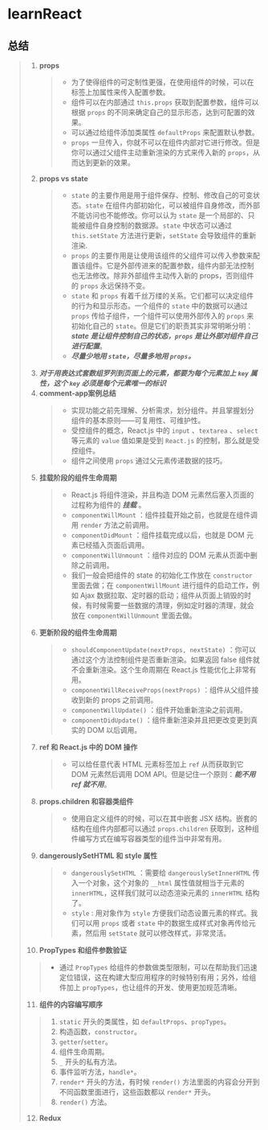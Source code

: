 # learnReact
## 总结
> 1. **props**
>    > * 为了使得组件的可定制性更强，在使用组件的时候，可以在标签上加属性来传入配置参数。
>    > * 组件可以在内部通过 `this.props` 获取到配置参数，组件可以根据 `props` 的不同来确定自己的显示形态，达到可配置的效果。
>    > * 可以通过给组件添加类属性 `defaultProps` 来配置默认参数。
>    > * `props` 一旦传入，你就不可以在组件内部对它进行修改。但是你可以通过父组件主动重新渲染的方式来传入新的 `props`，从而达到更新的效果。
> 2. **props vs state**
>    > * `state` 的主要作用是用于组件保存、控制、修改自己的可变状态。`state` 在组件内部初始化，可以被组件自身修改，而外部不能访问也不能修改。你可以认为 `state` 是一个局部的、只能被组件自身控制的数据源。`state` 中状态可以通过 `this.setState` 方法进行更新，`setState` 会导致组件的重新渲染.
>    > * `props` 的主要作用是让使用该组件的父组件可以传入参数来配置该组件。它是外部传进来的配置参数，组件内部无法控制也无法修改。除非外部组件主动传入新的 props，否则组件的 `props` 永远保持不变。
>    > * `state` 和 `props` 有着千丝万缕的关系。它们都可以决定组件的行为和显示形态。一个组件的 `state` 中的数据可以通过 `props` 传给子组件，一个组件可以使用外部传入的 `props` 来初始化自己的 `state`。但是它们的职责其实非常明晰分明：***state 是让组件控制自己的状态，`props` 是让外部对组件自己进行配置***。
>    > * ***尽量少地用 `state`，尽量多地用 `props`。***
> 3. ***对于用表达式套数组罗列到页面上的元素，都要为每个元素加上 `key` 属性，这个 `key` 必须是每个元素唯一的标识***
> 4. **comment-app案例总结**
>    > * 实现功能之前先理解、分析需求，划分组件。并且掌握划分组件的基本原则——可复用性、可维护性。
>    > * 受控组件的概念，React.js 中的 `input`  、`textarea` 、`select`  等元素的 `value` 值如果是受到 `React.js` 的控制，那么就是受控组件。
>    > * 组件之间使用 `props` 通过父元素传递数据的技巧。
> 5. **挂载阶段的组件生命周期**
>    > * React.js 将组件渲染，并且构造 DOM 元素然后塞入页面的过程称为组件的 ***挂载*** 。
>    > * `componentWillMount` ：组件挂载开始之前，也就是在组件调用 `render` 方法之前调用。
>    > * `componentDidMount` ：组件挂载完成以后，也就是 DOM 元素已经插入页面后调用。
>    > * `componentWillUnmount` ：组件对应的 DOM 元素从页面中删除之前调用。
>    > * 我们一般会把组件的 state 的初始化工作放在 `constructor` 里面去做；在 `componentWillMount` 进行组件的启动工作，例如 Ajax 数据拉取、定时器的启动；组件从页面上销毁的时候，有时候需要一些数据的清理，例如定时器的清理，就会放在 `componentWillUnmount` 里面去做。
> 6. **更新阶段的组件生命周期**
>    > * `shouldComponentUpdate(nextProps, nextState)` ：你可以通过这个方法控制组件是否重新渲染。如果返回 false 组件就不会重新渲染。这个生命周期在 React.js 性能优化上非常有用。
>    > * `componentWillReceiveProps(nextProps)` ：组件从父组件接收到新的 props 之前调用。
>    > * `componentWillUpdate()` ：组件开始重新渲染之前调用。
>    > * `componentDidUpdate()` ：组件重新渲染并且把更改变更到真实的 DOM 以后调用。
> 7. **ref 和 React.js 中的 DOM 操作**
>    > * 可以给任意代表 HTML 元素标签加上 `ref` 从而获取到它 DOM 元素然后调用 DOM API。但是记住一个原则：***能不用 ref 就不用***。
> 8. **props.children 和容器类组件**
>    > * 使用自定义组件的时候，可以在其中嵌套 JSX 结构。嵌套的结构在组件内部都可以通过 `props.children` 获取到，这种组件编写方式在编写容器类型的组件当中非常有用。
> 9. **dangerouslySetHTML 和 style 属性**
>    > * `dangerouslySetHTML` ：需要给 `dangerouslySetInnerHTML` 传入一个对象，这个对象的 `__html` 属性值就相当于元素的 `innerHTML`，这样我们就可以动态渲染元素的 `innerHTML` 结构了。
>    > * `style` : 用对象作为 `style` 方便我们动态设置元素的样式。我们可以用 `props` 或者 `state` 中的数据生成样式对象再传给元素，然后用 `setState` 就可以修改样式，非常灵活。
> 10. **PropTypes 和组件参数验证**
>    > * 通过 `PropTypes` 给组件的参数做类型限制，可以在帮助我们迅速定位错误，这在构建大型应用程序的时候特别有用；另外，给组件加上 `propTypes`，也让组件的开发、使用更加规范清晰。
> 11. **组件的内容编写顺序**
>    > 1. `static` 开头的类属性，如 `defaultProps`、`propTypes`。
>    > 2. 构造函数，`constructor`。
>    > 3. `getter`/`setter`。
>    > 4. 组件生命周期。
>    > 5. `_` 开头的私有方法。
>    > 6. 事件监听方法，`handle*`。
>    > 7. `render*` 开头的方法，有时候 `render()` 方法里面的内容会分开到不同函数里面进行，这些函数都以 `render*` 开头。
>    > 8. `render()` 方法。
> 12. **Redux**